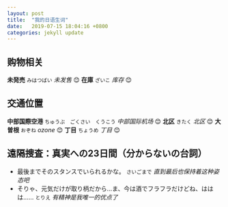 ```yaml
---
layout: post
title:  "我的日语生词"
date:   2019-07-15 18:04:16 +0800
categories: jekyll update
---
```


## 购物相关

**未発売** `みはつばい` *未发售* 😊 **在庫** `ざいこ` *库存* 😊 

## 交通位置

**中部国際空港** `ちゅうぶ　ごくさい　くうこう` *中部国际机场* 😊 **北区** `きたく` *北区* 😊 **大曽根** `おぞね` *ozone* 😊 **丁目** `ちょうめ` *丁目* 😊

## 遠隔捜査：真実への23日間（分からないの台詞）

- 最後までそのスタンスでいられるかな。  `さいごまで`  *直到最后也保持着这种姿态吧*
- そりゃ、元気だけが取り柄だから…ま、今は酒でフラフラだけどね、ははは……  `とりえ`  *有精神是我唯一的优点了*

